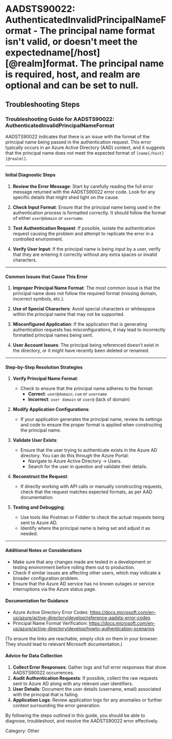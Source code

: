 # AADSTS90022: AuthenticatedInvalidPrincipalNameFormat - The principal name format isn't valid, or doesn't meet the expectedname[/host][@realm]format. The principal name is required, host, and realm are optional and can be set to null.


## Troubleshooting Steps
### Troubleshooting Guide for AADSTS90022: AuthenticatedInvalidPrincipalNameFormat

AADSTS90022 indicates that there is an issue with the format of the principal name being passed in the authentication request. This error typically occurs in an Azure Active Directory (AAD) context, and it suggests that the principal name does not meet the expected format of `[name[/host][@realm]]`.

---

#### Initial Diagnostic Steps

1. **Review the Error Message**: Start by carefully reading the full error message returned with the AADSTS90022 error code. Look for any specific details that might shed light on the cause.

2. **Check Input Format**: Ensure that the principal name being used in the authentication process is formatted correctly. It should follow the format of either `user@domain` or `username`.

3. **Test Authentication Request**: If possible, isolate the authentication request causing the problem and attempt to replicate the error in a controlled environment.

4. **Verify User Input**: If the principal name is being input by a user, verify that they are entering it correctly without any extra spaces or invalid characters.

---

#### Common Issues that Cause This Error

1. **Improper Principal Name Format**: The most common issue is that the principal name does not follow the required format (missing domain, incorrect symbols, etc.).

2. **Use of Special Characters**: Avoid special characters or whitespace within the principal name that may not be supported.

3. **Misconfigured Application**: If the application that is generating authentication requests has misconfigurations, it may lead to incorrectly formatted principal names being sent.

4. **User Account Issues**: The principal being referenced doesn’t exist in the directory, or it might have recently been deleted or renamed.

---

#### Step-by-Step Resolution Strategies

1. **Verify Principal Name Format**:
   - Check to ensure that the principal name adheres to the format:
     - **Correct**: `user@domain.com` or `username`
     - **Incorrect**: `user domain` or `user@` (lack of domain)

2. **Modify Application Configurations**:
   - If your application generates the principal name, review its settings and code to ensure the proper format is applied when constructing the principal name.

3. **Validate User Exists**:
   - Ensure that the user trying to authenticate exists in the Azure AD directory. You can do this through the Azure Portal:
     - Navigate to Azure Active Directory → Users.
     - Search for the user in question and validate their details.

4. **Reconstruct the Request**:
   - If directly working with API calls or manually constructing requests, check that the request matches expected formats, as per AAD documentation.

5. **Testing and Debugging**:
   - Use tools like Postman or Fiddler to check the actual requests being sent to Azure AD.
   - Identify where the principal name is being set and adjust it as needed.

---

#### Additional Notes or Considerations

- Make sure that any changes made are tested in a development or testing environment before rolling them out to production.
- Check if similar issues are affecting other users, which may indicate a broader configuration problem.
- Ensure that the Azure AD service has no known outages or service interruptions via the Azure status page.

#### Documentation for Guidance

- Azure Active Directory Error Codes: https://docs.microsoft.com/en-us/azure/active-directory/develop/reference-aadsts-error-codes
- Principal Name Format Verification: https://docs.microsoft.com/en-us/azure/active-directory/develop/howto-authentication-scenarios

(To ensure the links are reachable, simply click on them in your browser. They should lead to relevant Microsoft documentation.)

#### Advice for Data Collection

1. **Collect Error Responses**: Gather logs and full error responses that show AADSTS90022 occurrences.
2. **Audit Authentication Requests**: If possible, collect the raw requests sent to Azure AD along with any relevant user identifiers.
3. **User Details**: Document the user details (username, email) associated with the principal that is failing.
4. **Application Logs**: Review application logs for any anomalies or further context surrounding the error generation.

By following the steps outlined in this guide, you should be able to diagnose, troubleshoot, and resolve the AADSTS90022 error effectively.

Category: Other